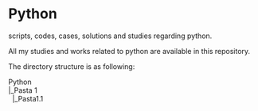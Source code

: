 # Python
scripts, codes, cases, solutions and studies regarding python.

All my studies and works related to python are available in this repository. 

The directory structure is as following:

Python<br/>
|_Pasta 1<br/>
&nbsp;&nbsp;|_Pasta1.1 <br/>

